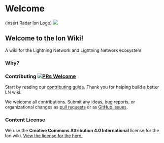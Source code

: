 # Welcome

\(insert Radar Ion Logo\) [![](https://img.shields.io/github/issues/badges/shields.svg?style=flat-square)](https://github.com/RadarRelay/ionwiki)

## Welcome to the Ion Wiki!

A wiki for the Lightning Network and Lightning Network ecosystem

### Why?



### Contributing [![PRs Welcome](https://img.shields.io/badge/PRs-welcome-brightgreen.svg?style=flat-square)](http://makeapullrequest.com)

Start by reading our [contributing guide](https://github.com/RadarRelay/ionwiki/blob/master/contributing.md). Thank you for helping build a better LN wiki.

We welcome all contributions. Submit any ideas, bug reports, or organizational changes as [pull requests](https://github.com/RadarRelay/ionwiki/pulls) or as [GitHub issues](https://github.com/RadarRelay/ionwiki/issues).

### Content License

We use the **Creative Commons Attribution 4.0 International** license for the Ion wiki. [View the license for the here.](contentlicense.md)

